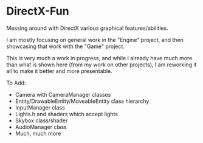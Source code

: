 DirectX-Fun
===========

Messing around with DirectX various graphical features/abilities.

I am mostly focusing on general work in the "Engine" project, and then showcasing that work with the "Game" project.

This is very much a work in progress, and while I already have much more than what is shown here (from my work on other projects), I am reworking it all to make it better and more presentable.

To Add:

+ Camera with CameraManager classes
+ Entity/DrawableEntity/MoveableEntity class hierarchy
+ InputManager class
+ Lights.h and shaders which accept lights
+ Skybox class/shader
+ AudioManager class
+ Much, much more